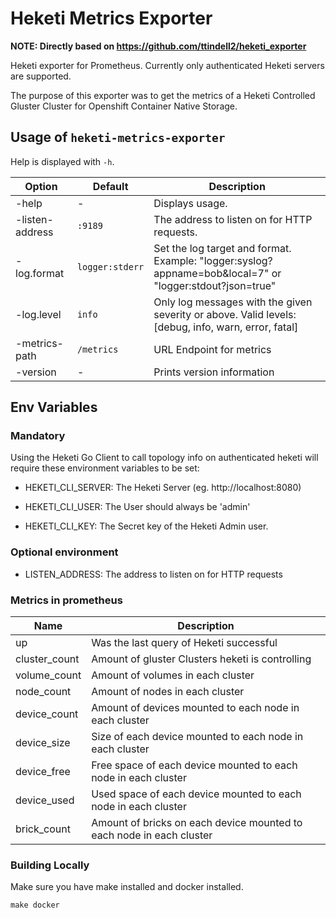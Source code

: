 # Heketi Metrics Exporter

**NOTE: Directly based on https://github.com/ttindell2/heketi_exporter**

Heketi exporter for Prometheus. Currently only authenticated Heketi servers are supported.

The purpose of this exporter was to get the metrics of a Heketi Controlled Gluster Cluster for Openshift Container Native Storage.

## Usage of `heketi-metrics-exporter`

Help is displayed with `-h`.

| Option                   | Default             | Description
| ------------------------ | ------------------- | -----------------
| -help                    | -                   | Displays usage.
| -listen-address          | `:9189`             | The address to listen on for HTTP requests.
| -log.format              | `logger:stderr`     | Set the log target and format. Example: "logger:syslog?appname=bob&local=7" or "logger:stdout?json=true"
| -log.level               | `info`              | Only log messages with the given severity or above. Valid levels: [debug, info, warn, error, fatal]
| -metrics-path            | `/metrics`          | URL Endpoint for metrics
| -version                 | -                   | Prints version information


## Env Variables

### Mandatory
Using the Heketi Go Client to call topology info on authenticated heketi will require these environment variables to be set:

* HEKETI_CLI_SERVER: The Heketi Server (eg. http://localhost:8080)

* HEKETI_CLI_USER: The User should always be 'admin'

* HEKETI_CLI_KEY: The Secret key of the Heketi Admin user.

### Optional environment

* LISTEN_ADDRESS: The address to listen on for HTTP requests


### Metrics in prometheus

| Name                                               | Description                             |
| -------------------------------------------------- | ----------------------------------------|
| up                                                 | Was the last query of Heketi successful |
| cluster_count                                      | Amount of gluster Clusters heketi is controlling |
| volume_count                                       | Amount of volumes in each cluster       |
| node_count                                         | Amount of nodes in each cluster         |
| device_count                                       | Amount of devices mounted to each node in each cluster |
| device_size                                        | Size of each device mounted to each node in each cluster |
| device_free                                        | Free space of each device mounted to each node in each cluster |
| device_used                                        | Used space of each device mounted to each node in each cluster |
| brick_count                                        | Amount of bricks on each device mounted to each node in each cluster |


### Building Locally

Make sure you have make installed and docker installed.

```
make docker
```
